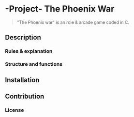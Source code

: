 # -Project- The Phoenix War
> "The Phoenix war" is an role & arcade game coded in C.

## Description 
### Rules & explanation
### Structure and functions
## Installation
## Contribution
### License
